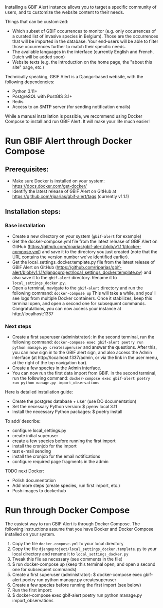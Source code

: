 Installing a GBIF Alert instance allows you to target a specific community of users, and to customize 
the website content to their needs.

Things that can be customized:
- Which subset of GBIF occurrences to monitor (e.g. only occurrences of a curated list of invasive species in Belgium). Those are the occurrences that will be imported in the database. 
Your end-users will be able to filter those occurrences further to match their specific needs.
- The available languages in the interface (currently English and French, Dutch will be added soon)
- Website texts (e.g. the introduction on the home page, the "about this site" page, etc.)

Technically speaking, GBIF Alert is a Django-based website, with the following dependencies:

- Python 3.11+
- PostgreSQL with PostGIS 3.1+
- Redis
- Access to an SMTP server (for sending notification emails)

While a manual installation is possible, we recommend using Docker Compose to install and run GBIF Alert. It will make your life much easier!

# Run GBIF Alert through Docker Compose

## Prerequisites:
- Make sure Docker is installed on your system: https://docs.docker.com/get-docker/
- Identify the latest release of GBIF Alert on GitHub at https://github.com/riparias/gbif-alert/tags (currently v1.1.1)

## Installation steps:

### Base installation
- Create a new directory on your system (`gbif-alert` for example)
- Get the docker-compose.yml file from the latest release of GBIF Alert on GitHub (https://github.com/riparias/gbif-alert/blob/v1.1.1/docker-compose.yml) 
and save it to the directory you just created (note that the URL contains the version number we've identified earlier).
- Get the local_settings_docker.template.py file from the latest release of GBIF Alert on GitHub (https://github.com/riparias/gbif-alert/blob/v1.1.1/djangoproject/local_settings_docker.template.py)
and also save it to the `gbif-alert` directory. Rename it to `local_settings_docker.py`.
- Open a terminal, navigate to the `gbif-alert` directory and run the following command: `docker-compose up`
This will take a while, and you'll see logs from multiple Docker containers. Once it stabilizes, keep this terminal open, and open a second one for subsequent commands.
Congratulations, you can now access your instance at http://localhost:1337

### Next steps
- Create a first superuser (administrator): in the second terminal, run the following command: `docker-compose exec gbif-alert poetry run python manage.py createsuperuser` and answer the questions.
After this, you can now sign in to the GBIF alert sign, and also access the Admin interface (at http://localhost:1337/admin, or via the link in the user menu, at the right of the top navigation bar).
- Create a few species in the Admin interface.
- You can now run the first data import from GBIF. In the second terminal, run the following command: `docker-compose exec gbif-alert poetry run python manage.py import_observations`



Here is detailed installation guide:

- Create the postgres database + user (use DO documentation)
- Set the necessary Python version:
$ pyenv local 3.11
- Install the necessary Python packages:
$ poetry install

To add/ describe:

- configure local_settings.py
- create initial superuser
- create a few species before running the first import
- install the cronjob for the import
- test e-mail sending
- install the cronjob for the email notifications
- configure required page fragments in the admin


TODO next Docker:

- Polish documentation
- Add more steps (create species, run first import, etc.)
- Push images to dockerhub

# Run through Docker Compose

The easiest way to run GBIF Alert is through Docker Compose. The following
instructions assume that you have Docker and Docker Compose installed on your
system.

1. Copy the file `docker-compose.yml` to your local directory
2. Copy the file `djangoproject/local_settings_docker.template.py` to your local directory and rename it to `local_settings_docker.py`
3. Tweak this file as necessary (see comments in the file)
2. $ run docker-compose up (keep this terminal open, and open a second one for subsequent commands)
3. Create a first superuser (administrator):
$ docker-compose exec gbif-alert poetry run python manage.py createsuperuser
4. Create a few species before running the first import (see below)
5. Run the first import:
6. $ docker-compose exec gbif-alert poetry run python manage.py import_observations